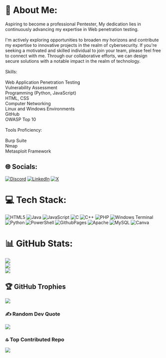# 💫 About Me:
Aspiring to become a professional Pentester, My dedication lies in continuously advancing my expertise in Web penetration testing.<br><br>I'm actively exploring opportunities to broaden my horizons and contribute my expertise to innovative projects in the realm of cybersecurity. If you're seeking a motivated and skilled individual to join your team, please feel free to connect with me. Through our collaborative efforts, we can design secure solutions with a notable impact in the realm of technology.<br><br> Skills:<br><br>Web Application Penetration Testing<br>Vulnerability Assessment<br>Programming (Python, JavaScript)<br>HTML, CSS<br>Computer Networking<br>Linux and Windows Environments<br>GitHub<br>OWASP Top 10<br><br>Tools Proficiency:<br><br>Burp Suite<br>Nmap<br>Metasploit Framework


## 🌐 Socials:
[![Discord](https://img.shields.io/badge/Discord-%237289DA.svg?logo=discord&logoColor=white)](https://discord.gg/PRZD7aGA) [![LinkedIn](https://img.shields.io/badge/LinkedIn-%230077B5.svg?logo=linkedin&logoColor=white)](https://linkedin.com/in/https://www.linkedin.com/in/hari0msingh) [![X](https://img.shields.io/badge/X-black.svg?logo=X&logoColor=white)](https://x.com/Hari0mSingh22) 

# 💻 Tech Stack:
![HTML5](https://img.shields.io/badge/html5-%23E34F26.svg?style=flat-square&logo=html5&logoColor=white) ![Java](https://img.shields.io/badge/java-%23ED8B00.svg?style=flat-square&logo=openjdk&logoColor=white) ![JavaScript](https://img.shields.io/badge/javascript-%23323330.svg?style=flat-square&logo=javascript&logoColor=%23F7DF1E) ![C](https://img.shields.io/badge/c-%2300599C.svg?style=flat-square&logo=c&logoColor=white) ![C++](https://img.shields.io/badge/c++-%2300599C.svg?style=flat-square&logo=c%2B%2B&logoColor=white) ![PHP](https://img.shields.io/badge/php-%23777BB4.svg?style=flat-square&logo=php&logoColor=white) ![Windows Terminal](https://img.shields.io/badge/Windows%20Terminal-%234D4D4D.svg?style=flat-square&logo=windows-terminal&logoColor=white) ![Python](https://img.shields.io/badge/python-3670A0?style=flat-square&logo=python&logoColor=ffdd54) ![PowerShell](https://img.shields.io/badge/PowerShell-%235391FE.svg?style=flat-square&logo=powershell&logoColor=white) ![GithubPages](https://img.shields.io/badge/github%20pages-121013?style=flat-square&logo=github&logoColor=white) ![Apache](https://img.shields.io/badge/apache-%23D42029.svg?style=flat-square&logo=apache&logoColor=white) ![MySQL](https://img.shields.io/badge/mysql-4479A1.svg?style=flat-square&logo=mysql&logoColor=white) ![Canva](https://img.shields.io/badge/Canva-%2300C4CC.svg?style=flat-square&logo=Canva&logoColor=white)
# 📊 GitHub Stats:
![](https://github-readme-stats.vercel.app/api?username=Hari0mSingh&theme=radical&hide_border=false&include_all_commits=true&count_private=false)<br/>
![](https://github-readme-streak-stats.herokuapp.com/?user=Hari0mSingh&theme=radical&hide_border=false)<br/>
![](https://github-readme-stats.vercel.app/api/top-langs/?username=Hari0mSingh&theme=radical&hide_border=false&include_all_commits=true&count_private=false&layout=compact)

## 🏆 GitHub Trophies
![](https://github-profile-trophy.vercel.app/?username=Hari0mSingh&theme=radical&no-frame=false&no-bg=false&margin-w=4)

### ✍️ Random Dev Quote
![](https://quotes-github-readme.vercel.app/api?type=horizontal&theme=radical)

### 🔝 Top Contributed Repo
![](https://github-contributor-stats.vercel.app/api?username=Hari0mSingh&limit=5&theme=radical&combine_all_yearly_contributions=true)

<!-- Proudly created with GPRM ( https://gprm.itsvg.in ) -->
